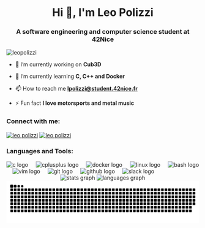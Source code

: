 <h1 align="center">Hi 👋, I'm Leo Polizzi</h1>
<h3 align="center">A software engineering and computer science student at 42Nice</h3>

<p align="left"> <img src="https://komarev.com/ghpvc/?username=leopolizzi&label=Profile%20views&color=0e75b6&style=flat" alt="leopolizzi" /> </p>

- 🔭 I’m currently working on **Cub3D**

- 🌱 I’m currently learning **C, C++ and Docker**

- 📫 How to reach me **lpolizzi@student.42nice.fr**

- ⚡ Fun fact **I love motorsports and metal music**

<h3 align="left">Connect with me:</h3>
<p align="left">
<a href="https://linkedin.com/in/leo polizzi" target="blank"><img align="center" src="https://raw.githubusercontent.com/rahuldkjain/github-profile-readme-generator/master/src/images/icons/Social/linked-in-alt.svg" alt="leo polizzi" height="30" width="40" /></a>
<a href="https://www.leetcode.com/leo polizzi" target="blank"><img align="center" src="https://raw.githubusercontent.com/rahuldkjain/github-profile-readme-generator/master/src/images/icons/Social/leet-code.svg" alt="leo polizzi" height="30" width="40" /></a>
</p>

<h3 align="left">Languages and Tools:</h3>
<div align="left">
  <img src="https://cdn.jsdelivr.net/gh/devicons/devicon/icons/c/c-original.svg" height="30" alt="c logo"  />
  <img width="12" />
  <img src="https://cdn.jsdelivr.net/gh/devicons/devicon/icons/cplusplus/cplusplus-original.svg" height="30" alt="cplusplus logo"  />
  <img width="12" />
  <img src="https://cdn.jsdelivr.net/gh/devicons/devicon/icons/docker/docker-original.svg" height="30" alt="docker logo"  />
  <img width="12" />
  <img src="https://cdn.jsdelivr.net/gh/devicons/devicon/icons/linux/linux-original.svg" height="30" alt="linux logo"  />
  <img width="12" />
  <img src="https://cdn.simpleicons.org/gnubash/4EAA25" height="30" alt="bash logo"  />
  <img width="12" />
  <img src="https://cdn.jsdelivr.net/gh/devicons/devicon/icons/vim/vim-original.svg" height="30" alt="vim logo"  />
  <img width="12" />
  <img src="https://cdn.jsdelivr.net/gh/devicons/devicon/icons/git/git-original.svg" height="30" alt="git logo"  />
  <img width="12" />
  <img src="https://skillicons.dev/icons?i=github" height="30" alt="github logo"  />
  <img width="12" />
  <img src="https://cdn.jsdelivr.net/gh/devicons/devicon/icons/slack/slack-original.svg" height="30" alt="slack logo"  />
</div>

<div align="center">
  <img src="https://github-readme-stats-sigma-five.vercel.app/api?username=leopolizzi&hide_title=false&hide_rank=false&show_icons=true&include_all_commits=true&count_private=true&disable_animations=false&theme=dark&locale=en&hide_border=false" height="150" alt="stats graph" />
  <img src="https://github-readme-stats-sigma-five.vercel.app/api/top-langs?username=leopolizzi&locale=en&hide_title=false&layout=compact&card_width=320&langs_count=5&theme=dark&hide_border=false" height="150" alt="languages graph" />
</div>

<img src="https://raw.githubusercontent.com/leopolizzi/leopolizzi/output/snake.svg" alt="Snake animation" />
